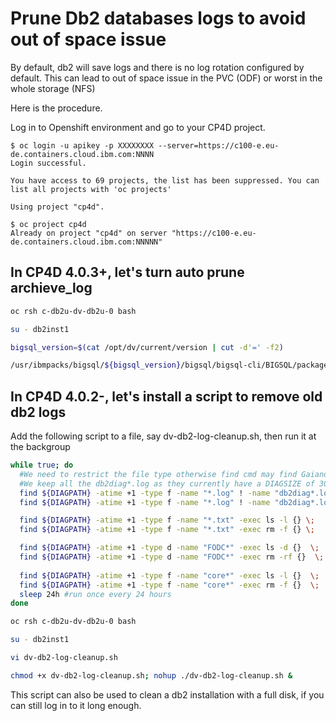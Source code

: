 # Prune Db2 databases logs to avoid out of space issue

By default, db2 will save logs and there is no log rotation configured by default. This can lead to out of space issue in the PVC (ODF) or worst in the whole storage (NFS)

Here is the procedure.

Log in to Openshift environment and go to your CP4D project.

```
$ oc login -u apikey -p XXXXXXXX --server=https://c100-e.eu-de.containers.cloud.ibm.com:NNNN
Login successful.

You have access to 69 projects, the list has been suppressed. You can list all projects with 'oc projects'

Using project "cp4d".

$ oc project cp4d
Already on project "cp4d" on server "https://c100-e.eu-de.containers.cloud.ibm.com:NNNNN"
```

## In CP4D 4.0.3+, let's turn auto prune archieve_log

```sh
oc rsh c-db2u-dv-db2u-0 bash

su - db2inst1

bigsql_version=$(cat /opt/dv/current/version | cut -d'=' -f2)

/usr/ibmpacks/bigsql/${bigsql_version}/bigsql/bigsql-cli/BIGSQL/package/scripts/bigsql-auto-logprune.sh -U db2inst1 -M Enable
```

## In CP4D 4.0.2-, let's install a script to remove old db2 logs

Add the following script to a file, say dv-db2-log-cleanup.sh, then run it at the backgroup

```sh
while true; do
  #We need to restrict the file type otherwise find cmd may find Gaiandb db files that must be kept in the pod
  #We keep all the db2diag*.log as they currently have a DIAGSIZE of 300MB
  find ${DIAGPATH} -atime +1 -type f -name "*.log" ! -name "db2diag*.log" -exec ls -l {} \;
  find ${DIAGPATH} -atime +1 -type f -name "*.log" ! -name "db2diag*.log" -exec rm -f {} \;

  find ${DIAGPATH} -atime +1 -type f -name "*.txt" -exec ls -l {} \;
  find ${DIAGPATH} -atime +1 -type f -name "*.txt" -exec rm -f {} \;

  find ${DIAGPATH} -atime +1 -type d -name "FODC*" -exec ls -d {}  \;
  find ${DIAGPATH} -atime +1 -type d -name "FODC*" -exec rm -rf {}  \;
  
  find ${DIAGPATH} -atime +1 -type f -name "core*" -exec ls -l {}  \;
  find ${DIAGPATH} -atime +1 -type f -name "core*" -exec rm -f {}  \;
  sleep 24h #run once every 24 hours
done
```

```sh
oc rsh c-db2u-dv-db2u-0 bash

su - db2inst1

vi dv-db2-log-cleanup.sh

chmod +x dv-db2-log-cleanup.sh; nohup ./dv-db2-log-cleanup.sh &
```

This script can also be used to clean a db2 installation with a full disk, if you can still log in to it long enough.